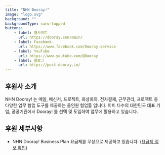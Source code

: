 ```yaml
---
title: "NHN Dooray!"
image: "logo.svg"
background: ""
backgroundType: suru-topped
buttons:
    - label: 웹사이트
      url: https://dooray.com/main/
    - label: Facebook
      url: https://www.facebook.com/Dooray.service
    - label: YouTube
      url: https://www.youtube.com/@Dooray
    - label: 블로그
      url: https://post.dooray.io/
---
```


## 후원사 소개

NHN Dooray! 는 메일, 메신저, 프로젝트, 화상회의, 전자결재, 근무관리, 프로젝트 등 다양한 업무 협업 도구를 제공하는 올인원 협업툴 입니다.
이미 다수의 대한민국 대표 기업, 공공기관에서 Dooray! 를 선택 및 도입하여 업무에 활용하고 있습니다.

## 후원 세부사항
- NHN Dooray! Business Plan 요금제를 무상으로 제공하고 있습니다. [(요금제 정보 확인)](https://dooray.com/main/pricing/)